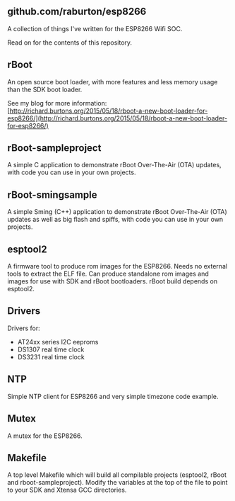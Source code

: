 github.com/raburton/esp8266
-

A collection of things I've written for the ESP8266 Wifi SOC.

Read on for the contents of this repository.

rBoot
-
An open source boot loader, with more features and less memory usage than the SDK boot loader.

See my blog for more information: [http://richard.burtons.org/2015/05/18/rboot-a-new-boot-loader-for-esp8266/](http://richard.burtons.org/2015/05/18/rboot-a-new-boot-loader-for-esp8266/)

rBoot-sampleproject
-
A simple C application to demonstrate rBoot Over-The-Air (OTA) updates, with code you can use in your own projects.

rBoot-smingsample
-
A simple Sming (C++) application to demonstrate rBoot Over-The-Air (OTA) updates as well as big flash and spiffs, with code you can use in your own projects.

esptool2
-
A firmware tool to produce rom images for the ESP8266. Needs no external tools to extract the ELF file. Can produce standalone rom images and images for use with SDK and rBoot bootloaders. rBoot build depends on esptool2.

Drivers
-
Drivers for:
* AT24xx series I2C eeproms
* DS1307 real time clock
* DS3231 real time clock

NTP
-
Simple NTP client for ESP8266 and very simple timezone code example.

Mutex
-
A mutex for the ESP8266.

Makefile
-
A top level Makefile which will build all compilable projects (esptool2, rBoot and rboot-sampleproject). Modify the variables at the top of the file to point to your SDK and Xtensa GCC directories.
